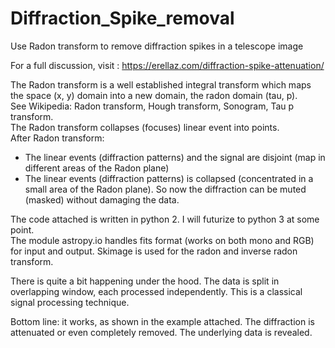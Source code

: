 # Diffraction_Spike_removal
Use Radon transform to remove diffraction spikes in a telescope image

For a full discussion, visit : https://erellaz.com/diffraction-spike-attenuation/ 

<!-- wp:paragraph -->
<p>The Radon transform is a well established integral transform which maps the space (x, y) domain into a new domain, the radon domain (tau, p).<br>See Wikipedia: Radon transform, Hough transform, Sonogram, Tau p transform.<br>The Radon transform collapses (focuses) linear event into points.<br>After Radon transform:</p>
<!-- /wp:paragraph -->

<!-- wp:list -->
<ul><li>The linear events (diffraction patterns) and the signal are disjoint (map in different areas of the Radon plane)</li><li>The linear events (diffraction patterns) is collapsed (concentrated in a small area of the Radon plane). So now the diffraction can be muted (masked) without damaging the data.</li></ul>
<!-- /wp:list -->

<!-- wp:paragraph -->
<p>The code attached is written in python 2. I will futurize to python 3 at some point.<br>The module astropy.io handles fits format (works on both mono and RGB) for input and output. Skimage is used for the radon and inverse radon transform.</p>
<!-- /wp:paragraph -->

<!-- wp:paragraph -->
<p>There is quite a bit happening under the hood. The data is split in overlapping window, each processed independently. This is a classical signal processing technique.</p>
<!-- /wp:paragraph -->

<!-- wp:paragraph -->
<p>Bottom line: it works, as shown in the example attached. The diffraction is attenuated or even completely removed. The underlying data is revealed.</p>
<!-- /wp:paragraph -->
